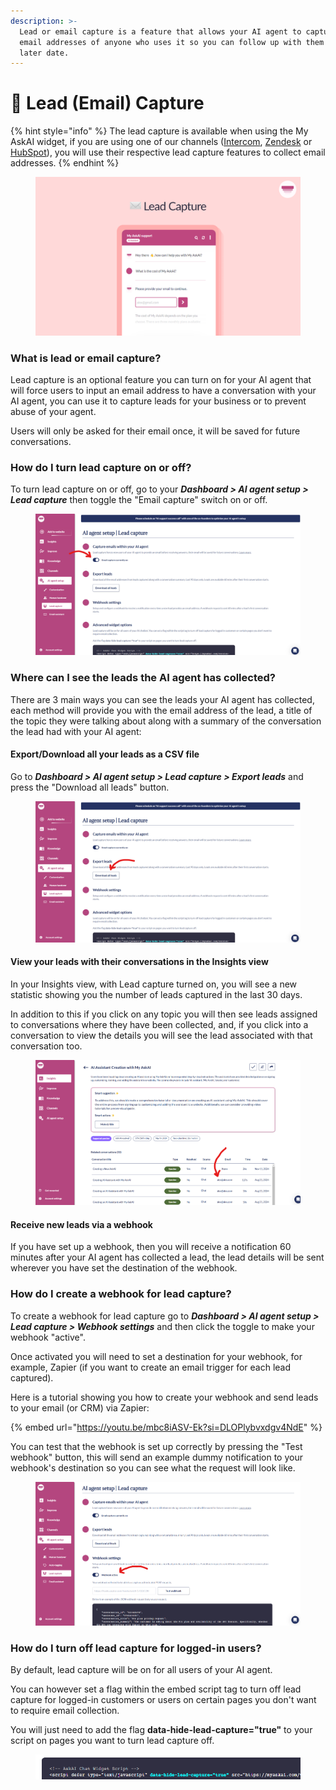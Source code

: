 ```yaml
---
description: >-
  Lead or email capture is a feature that allows your AI agent to capture the
  email addresses of anyone who uses it so you can follow up with them at a
  later date.
---
```


# 📩 Lead (Email) Capture

{% hint style="info" %}
The lead capture is available when using the My AskAI widget, if you are using one of our channels ([Intercom](channels/intercom/), [Zendesk](channels/zendesk/zendesk-messaging.md) or [HubSpot](channels/hubspot.md)), you will use their respective lead capture features to collect email addresses.&#x20;
{% endhint %}

<figure><img src="../.gitbook/assets/image (332).png" alt=""><figcaption></figcaption></figure>

### What is lead or email capture?

Lead capture is an optional feature you can turn on for your AI agent that will force users to input an email address to have a conversation with your AI agent, you can use it to capture leads for your business or to prevent abuse of your agent.

Users will only be asked for their email once, it will be saved for future conversations.

### &#x20;How do I turn lead capture on or off?

To turn lead capture on or off, go to your _**Dashboard > AI agent setup > Lead capture**_ then toggle the "Email capture" switch on or off.

<figure><img src="../.gitbook/assets/image (444).png" alt=""><figcaption></figcaption></figure>

### Where can I see the leads the AI agent has collected?

There are 3 main ways you can see the leads your AI agent has collected, each method will provide you with the email address of the lead, a title of the topic they were talking about along with a summary of the conversation the lead had with your AI agent:

#### Export/Download all your leads as a CSV file

Go to _**Dashboard > AI agent setup > Lead capture > Export leads**_ and press the "Download all leads" button.

<figure><img src="../.gitbook/assets/image (445).png" alt=""><figcaption></figcaption></figure>

#### View your leads with their conversations in the Insights view

In your Insights view, with Lead capture turned on, you will see a new statistic showing you the number of leads captured in the last 30 days.

In addition to this if you click on any topic you will then see leads assigned to conversations where they have been collected, and, if you click into a conversation to view the details you will see the lead associated with that conversation too.

<figure><img src="../.gitbook/assets/image (467).png" alt=""><figcaption></figcaption></figure>

#### Receive new leads via a webhook

If you have set up a webhook, then you will receive a notification 60 minutes after your AI agent has collected a lead, the lead details will be sent wherever you have set the destination of the webhook.

### How do I create a webhook for lead capture?

To create a webhook for lead capture go to _**Dashboard > AI agent setup > Lead capture > Webhook settings**_ and then click the toggle to make your webhook "active".

Once activated you will need to set a destination for your webhook, for example, Zapier (if you want to create an email trigger for each lead captured).

Here is a tutorial showing you how to create your webhook and send leads to your email (or CRM) via Zapier:

{% embed url="https://youtu.be/mbc8iASV-Ek?si=DLOPlybvxdgv4NdE" %}

You can test that the webhook is set up correctly by pressing the "Test webhook" button, this will send an example dummy notification to your webhook's destination so you can see what the request will look like.

<figure><img src="../.gitbook/assets/image (468).png" alt=""><figcaption></figcaption></figure>

### How do I turn off lead capture for logged-in users?

By default, lead capture will be on for all users of your AI agent.&#x20;

You can however set a flag within the embed script tag to turn off lead capture for logged-in customers or users on certain pages you don't want to require email collection.

You will just need to add the flag **data-hide-lead-capture="true"** to your script on pages you want to turn lead capture off.

<figure><img src="../.gitbook/assets/image (338).png" alt=""><figcaption></figcaption></figure>
